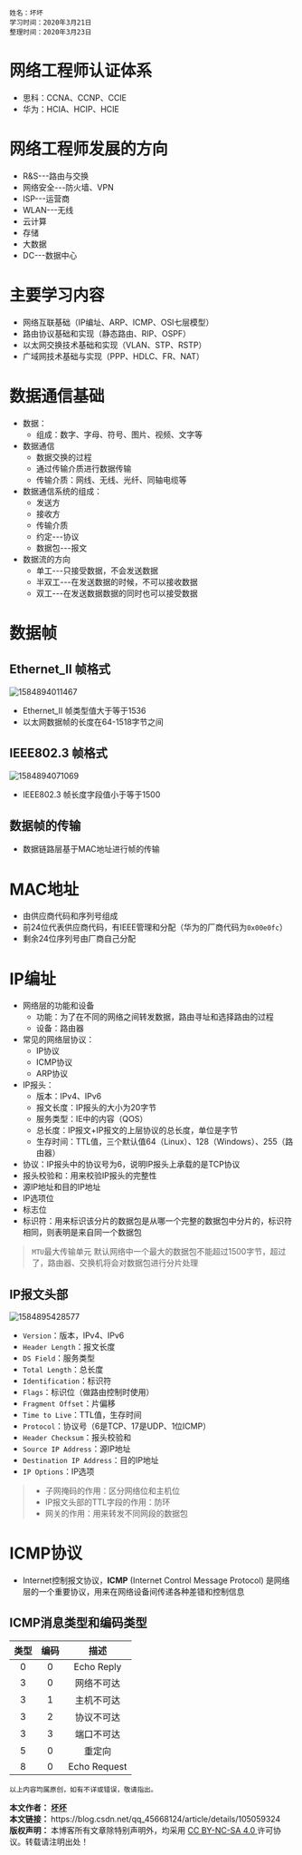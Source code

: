 	姓名：坏坏
	学习时间：2020年3月21日
	整理时间：2020年3月23日

# 网络工程师认证体系

- 思科：CCNA、CCNP、CCIE
- 华为：HCIA、HCIP、HCIE

# 网络工程师发展的方向

- R&S---路由与交换
- 网络安全---防火墙、VPN
- ISP---运营商
- WLAN---无线
- 云计算
- 存储
- 大数据
- DC---数据中心

# 主要学习内容

- 网络互联基础（IP编址、ARP、ICMP、OSI七层模型）
- 路由协议基础和实现（静态路由、RIP、OSPF）
- 以太网交换技术基础和实现（VLAN、STP、RSTP）
- 广域网技术基础与实现（PPP、HDLC、FR、NAT）

# 数据通信基础

- 数据：
	* 组成：数字、字母、符号、图片、视频、文字等
- 数据通信
	* 数据交换的过程
	* 通过传输介质进行数据传输
	* 传输介质：网线、无线、光纤、同轴电缆等
- 数据通信系统的组成：
	* 发送方
	* 接收方
	* 传输介质
	* 约定---协议
	* 数据包---报文
- 数据流的方向
	* 单工---只接受数据，不会发送数据
	* 半双工---在发送数据的时候，不可以接收数据
	* 双工---在发送数据数据的同时也可以接受数据

# 数据帧

## Ethernet_II 帧格式

![1584894011467](E:%5CBad%5CPictures%5CTypora%20Picture%5C1584894011467.png)

- Ethernet_II 帧类型值大于等于1536
- 以太网数据帧的长度在64-1518字节之间

## IEEE802.3 帧格式

![1584894071069](E:%5CBad%5CPictures%5CTypora%20Picture%5C1584894071069.png)

- IEEE802.3 帧长度字段值小于等于1500

## 数据帧的传输

- 数据链路层基于MAC地址进行帧的传输

# MAC地址

- 由供应商代码和序列号组成
- 前24位代表供应商代码，有IEEE管理和分配（华为的厂商代码为`0x00e0fc`）
- 剩余24位序列号由厂商自己分配

# IP编址

- 网络层的功能和设备
	* 功能：为了在不同的网络之间转发数据，路由寻址和选择路由的过程
	* 设备：路由器
- 常见的网络层协议：
	* IP协议
	* ICMP协议
	* ARP协议
- IP报头：
	* 版本：IPv4、IPv6
	* 报文长度：IP报头的大小为20字节
	* 服务类型：IE中的内容（QOS）
	* 总长度：IP报文+IP报文的上层协议的总长度，单位是字节
	* 生存时间：TTL值，三个默认值64（Linux）、128（Windows）、255（路由器）
- 协议：IP报头中的协议号为6，说明IP报头上承载的是TCP协议
- 报头校验和：用来校验IP报头的完整性
- 源IP地址和目的IP地址
- IP选项位
- 标志位
- 标识符：用来标识该分片的数据包是从哪一个完整的数据包中分片的，标识符相同，则表明是来自同一个数据包

> `MTU`最大传输单元
> 默认网络中一个最大的数据包不能超过1500字节，超过了，路由器、交换机将会对数据包进行分片处理

## IP报文头部

![1584895428577](E:%5CBad%5CPictures%5CTypora%20Picture%5C1584895428577.png)

- `Version`：版本，IPv4、IPv6
- `Header Length`：报文长度
- `DS Field`：服务类型
- `Total Length`：总长度
- `Identification`：标识符
- `Flags`：标识位（做路由控制时使用）
- `Fragment Offset`：片偏移
- `Time to Live`：TTL值，生存时间
- `Protocol`：协议号（6是TCP、17是UDP、1位ICMP）
- `Header Checksum`：报头校验和
- `Source IP Address`：源IP地址
- `Destination IP Address`：目的IP地址
- `IP Options`：IP选项

> - 子网掩码的作用：区分网络位和主机位
> - IP报文头部的TTL字段的作用：防环
> - 网关的作用：用来转发不同网段的数据包

# ICMP协议

- Internet控制报文协议，**ICMP** (Internet Control Message Protocol) 是网络层的一个重要协议，用来在网络设备间传递各种差错和控制信息

## ICMP消息类型和编码类型

| 类型 | 编码 | 描述 |
|:---:|:---:|:---:|
| 0 | 0 | Echo Reply |
| 3 | 0 | 网络不可达 |
| 3 | 1 | 主机不可达 |
| 3 | 2 | 协议不可达 |
| 3 | 3 | 端口不可达 |
| 5 | 0 | 重定向 |
| 8 | 0 | Echo Request |

    以上内容均属原创，如有不详或错误，敬请指出。

<div class="post-copyright">
    <div class="author">
        <b>本文作者： </b>
        <a href="https://blog.csdn.net/qq_45668124" target="_blank">
            <b>坏坏</b> 
        </a> 
    </div>
    <div class="link">
        <b>本文链接： </b>
	https://blog.csdn.net/qq_45668124/article/details/105059324 
    </div>
    <div class="copyright">
        <b> 版权声明： </b>
        本博客所有文章除特别声明外，均采用  
        <a href="https://creativecommons.org/licenses/by-nc-sa/4.0/">
            CC BY-NC-SA 4.0 
        </a> 许可协议。转载请注明出处！
    </div>
</div>

